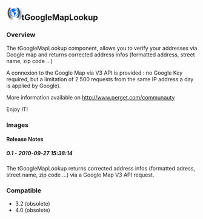 ## <img src='./logo.jpg' width='40' height='40'>tGoogleMapLookup

### Overview
The tGoogleMapLookup component, allows you to verify your addresses via Google map and returns corrected address infos (formatted address, street name, zip code ...)

A connexion to the Google Map via V3 API is provided : no Google Key required, but a limitation of 2 500 requests from the same IP address a day is applied by Google).

More information available on http://www.perget.com/communauty

Enjoy IT!

### Images




#### Release Notes

##### 0.1 - 2010-09-27 15:38:14
The tGoogleMapLookup returns corrected address infos (formatted adress, street name, zip code ...) via a Google Map V3 API request.
### Compatible
 -  3.2 (obsolete)
 -   4.0 (obsolete)